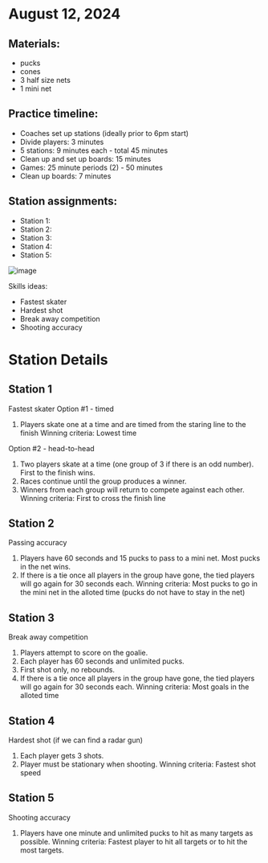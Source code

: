 
# August 12, 2024 

## Materials:
- pucks
- cones
- 3 half size nets
- 1 mini net

## Practice timeline:
- Coaches set up stations (ideally prior to 6pm start)
- Divide players: 3 minutes
- 5 stations: 9 minutes each - total 45 minutes
- Clean up and set up boards: 15 minutes
- Games: 25 minute periods (2) - 50 minutes
- Clean up boards: 7 minutes

## Station assignments:
- Station 1: 
- Station 2: 
- Station 3: 
- Station 4: 
- Station 5: 


![image]()

Skills ideas:
- Fastest skater
- Hardest shot
- Break away competition
- Shooting accuracy



# Station Details

## Station 1
Fastest skater
Option #1 - timed
1. Players skate one at a time and are timed from the staring line to the finish
Winning criteria: Lowest time

Option #2 - head-to-head
1. Two players skate at a time (one group of 3 if there is an odd number). First to the finish wins.
2. Races continue until the group produces a winner.
3. Winners from each group will return to compete against each other.
Winning criteria: First to cross the finish line

## Station 2
Passing accuracy
1. Players have 60 seconds and 15 pucks to pass to a mini net. Most pucks in the net wins.
2. If there is a tie once all players in the group have gone, the tied players will go again for 30 seconds each.
Winning criteria: Most pucks to go in the mini net in the alloted time (pucks do not have to stay in the net)

## Station 3
Break away competition
1. Players attempt to score on the goalie.
2. Each player has 60 seconds and unlimited pucks.
3. First shot only, no rebounds.
4. If there is a tie once all players in the group have gone, the tied players will go again for 30 seconds each.
Winning criteria: Most goals in the alloted time

## Station 4
Hardest shot (if we can find a radar gun)
1. Each player gets 3 shots.
2. Player must be stationary when shooting.
Winning criteria: Fastest shot speed

## Station 5
Shooting accuracy
1. Players have one minute and unlimited pucks to hit as many targets as possible.
Winning criteria: Fastest player to hit all targets or to hit the most targets.



